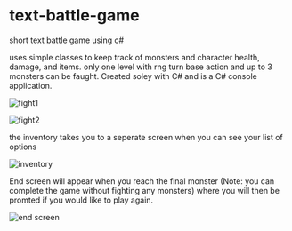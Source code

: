 # text-battle-game
short text battle game using c#

uses simple classes to keep track of monsters and character health, damage, and items. only one level with rng turn base action and up to 3 monsters can be faught. Created soley with C# and is a C# console application.


![fight1](https://user-images.githubusercontent.com/69628215/140593535-71a6f340-0e32-4351-87be-facff38fff33.PNG)

![fight2](https://user-images.githubusercontent.com/69628215/140593543-6c13a017-d17b-4dd2-95a0-0a0f251ad9fc.PNG)


the inventory takes you to a seperate screen when you can see your list of options

![inventory](https://user-images.githubusercontent.com/69628215/140593562-25091f5f-2253-4d3f-8806-0f3bdfad74ba.PNG)


End screen will appear when you reach the final monster (Note: you can complete the game without fighting any monsters) where you will then be promted if you would like to play again.


![end screen](https://user-images.githubusercontent.com/69628215/140593352-41a6e8cf-d096-48c5-890f-ac7528ca1b4e.PNG)
